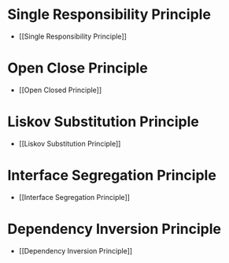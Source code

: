 # Single Responsibility Principle
- [[Single Responsibility Principle]]

# Open Close Principle
- [[Open Closed Principle]]

# Liskov Substitution Principle
- [[Liskov Substitution Principle]]

# Interface Segregation Principle
- [[Interface Segregation Principle]]

# Dependency Inversion Principle
- [[Dependency Inversion Principle]]